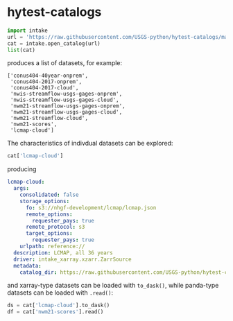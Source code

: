 # hytest-catalogs

```python
import intake
url = 'https://raw.githubusercontent.com/USGS-python/hytest-catalogs/main/hytest_intake_catalog.yml'
cat = intake.open_catalog(url)
list(cat)
```
produces a list of datasets, for example:
```
['conus404-40year-onprem',
 'conus404-2017-onprem',
 'conus404-2017-cloud',
 'nwis-streamflow-usgs-gages-onprem',
 'nwis-streamflow-usgs-gages-cloud',
 'nwm21-streamflow-usgs-gages-onprem',
 'nwm21-streamflow-usgs-gages-cloud',
 'nwm21-streamflow-cloud',
 'nwm21-scores',
 'lcmap-cloud']
 ```
 The characteristics of indivdual datasets can be explored:
```python
cat['lcmap-cloud']
```
producing
```yaml
lcmap-cloud:
  args:
    consolidated: false
    storage_options:
      fo: s3://nhgf-development/lcmap/lcmap.json
      remote_options:
        requester_pays: true
      remote_protocol: s3
      target_options:
        requester_pays: true
    urlpath: reference://
  description: LCMAP, all 36 years
  driver: intake_xarray.xzarr.ZarrSource
  metadata:
    catalog_dir: https://raw.githubusercontent.com/USGS-python/hytest-catalogs/main
 ```
 and xarray-type datasets can be loaded with `to_dask()`, while panda-type datasets can be loaded with `.read()`:
```python
ds = cat['lcmap-cloud'].to_dask()
df = cat['nwm21-scores'].read()
```
